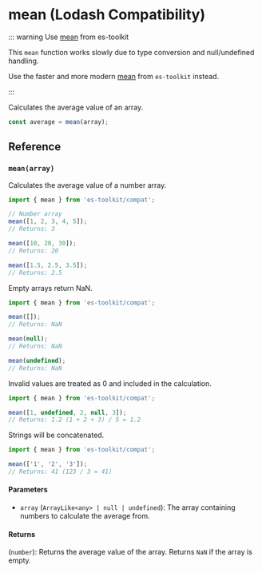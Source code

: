 # mean (Lodash Compatibility)

::: warning Use [mean](../../math/mean.md) from es-toolkit

This `mean` function works slowly due to type conversion and null/undefined handling.

Use the faster and more modern [mean](../../math/mean.md) from `es-toolkit` instead.

:::

Calculates the average value of an array.

```typescript
const average = mean(array);
```

## Reference

### `mean(array)`

Calculates the average value of a number array.

```typescript
import { mean } from 'es-toolkit/compat';

// Number array
mean([1, 2, 3, 4, 5]);
// Returns: 3

mean([10, 20, 30]);
// Returns: 20

mean([1.5, 2.5, 3.5]);
// Returns: 2.5
```

Empty arrays return NaN.

```typescript
import { mean } from 'es-toolkit/compat';

mean([]);
// Returns: NaN

mean(null);
// Returns: NaN

mean(undefined);
// Returns: NaN
```

Invalid values are treated as 0 and included in the calculation.

```typescript
import { mean } from 'es-toolkit/compat';

mean([1, undefined, 2, null, 3]);
// Returns: 1.2 (1 + 2 + 3) / 5 = 1.2
```

Strings will be concatenated.

```typescript
import { mean } from 'es-toolkit/compat';

mean(['1', '2', '3']);
// Returns: 41 (123 / 3 = 41)
```

#### Parameters

- `array` (`ArrayLike<any> | null | undefined`): The array containing numbers to calculate the average from.

#### Returns

(`number`): Returns the average value of the array. Returns `NaN` if the array is empty.
